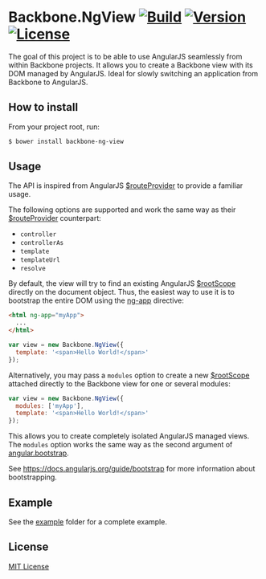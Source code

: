 # Backbone.NgView [![Build][build-image]][build-url] [![Version][version-image]][version-url] [![License][license-image]][license-url]

The goal of this project is to be able to use AngularJS seamlessly from within Backbone projects. It allows you to create a Backbone view with its DOM managed by AngularJS. Ideal for slowly switching an application from Backbone to AngularJS.

## How to install

From your project root, run:

```sh
$ bower install backbone-ng-view
```

## Usage

The API is inspired from AngularJS [$routeProvider][route-provider-url] to provide a familiar usage.

The following options are supported and work the same way as their [$routeProvider][route-provider-url] counterpart:

  * `controller`
  * `controllerAs`
  * `template`
  * `templateUrl`
  * `resolve`

By default, the view will try to find an existing AngularJS [$rootScope][root-scope-url] directly on the document object. Thus, the easiest way to use it is to bootstrap the entire DOM using the [ng-app][ng-app-url] directive:

```html
<html ng-app="myApp">
  ...
</html>
```

```javascript
var view = new Backbone.NgView({
  template: '<span>Hello World!</span>'
});
```

Alternatively, you may pass a `modules` option to create a new [$rootScope][root-scope-url] attached directly to the Backbone view for one or several modules:

```javascript
var view = new Backbone.NgView({
  modules: ['myApp'],
  template: '<span>Hello World!</span>'
});
```

This allows you to create completely isolated AngularJS managed views. The `modules` option works the same way as the second argument of [angular.bootstrap][bootstrap-url].

See https://docs.angularjs.org/guide/bootstrap for more information about bootstrapping.

## Example

See the [example](example) folder for a complete example.

## License

[MIT License][license-url]

[angular-url]: https://angularjs.org
[backbone-url]: http://backbonejs.org
[bootstrap-url]: https://docs.angularjs.org/api/ng/function/angular.bootstrap
[build-image]: http://img.shields.io/travis/rochdev/backbone-ng-view.svg?style=flat-square
[build-url]: https://travis-ci.org/rochdev/backbone-ng-view
[license-image]: http://img.shields.io/badge/license-MIT-red.svg?style=flat-square
[license-url]: http://en.wikipedia.org/wiki/MIT_License
[ng-app-url]: https://docs.angularjs.org/api/ng/directive/ngApp
[root-scope-url]: https://docs.angularjs.org/api/ng/service/$rootScope
[route-provider-url]: https://docs.angularjs.org/api/ngRoute/provider/$routeProvider
[version-image]: http://img.shields.io/badge/release-0.1.2-orange.svg?style=flat-square
[version-url]: https://github.com/rochdev/backbone-ng-view